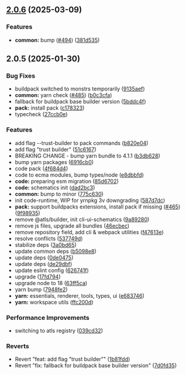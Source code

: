 ## [2.0.6](https://github.com/atls/raijin/compare/@atls/code-pack@2.0.5...@atls/code-pack@2.0.6) (2025-03-09)

### Features

- **common:** bump ([#494](https://github.com/atls/raijin/issues/494)) ([381d535](https://github.com/atls/raijin/commit/381d5357c2818e157330933edb9256936d251ca3))

## 2.0.5 (2025-01-30)

### Bug Fixes

- buildpack switched to monstrs temporarily ([9135aef](https://github.com/atls/raijin/commit/9135aef985951200b3b37df24cbf13a810a183f9))
- **common:** yarn check ([#485](https://github.com/atls/raijin/issues/485)) ([b0c3cfa](https://github.com/atls/raijin/commit/b0c3cfad8f559c55691ca733c7a3a7b3cd00c4d8))
- fallback for buildpack base builder version ([5bddc4f](https://github.com/atls/raijin/commit/5bddc4ff008ba157d52defc1d8577d5609e14a97))
- **pack:** install pack ([c178323](https://github.com/atls/raijin/commit/c17832351522748181b1c9dfc608d467473cc6cf))
- typecheck ([27ccb0e](https://github.com/atls/raijin/commit/27ccb0ef63898afd00b830952914e060b8dd5593))

### Features

- add flag --trust-builder to pack commands ([b820e04](https://github.com/atls/raijin/commit/b820e04ba038cae344d754645e4b0351efe01a17))
- add flag "trust builder" ([51c6167](https://github.com/atls/raijin/commit/51c6167311174652c110628629ac9bf29e9f33a5))
- BREAKING CHANGE - bump yarn bundle to 4.1.1 ([b3db628](https://github.com/atls/raijin/commit/b3db62837ed75cbbedaf3c13678ab58398bfe50f))
- bump yarn packages ([6916cb0](https://github.com/atls/raijin/commit/6916cb01c753afd6abd939d193959be6ef0a4b1e))
- code pack ([4f684d4](https://github.com/atls/raijin/commit/4f684d4a289b02bf9e4f31eaa137dd8789f24d8e))
- code to ecma modules, bump types/node ([e8dbbfd](https://github.com/atls/raijin/commit/e8dbbfd6891ef59fbd40cb978792f5f6b2642f11))
- **code:** preparing esm migration ([85d6702](https://github.com/atls/raijin/commit/85d6702f217df0e0e6e978a98599d1cb1a61f87c))
- **code:** schematics init ([dad2bc3](https://github.com/atls/raijin/commit/dad2bc308b07ed6275c3a74e21965d521ae07cf3))
- **common:** bump to minor ([775c630](https://github.com/atls/raijin/commit/775c630061f91970a65e34afabeea8d029e02176))
- init code-runtime, WIP for yrnpkg 3v downgrading ([587d7dc](https://github.com/atls/raijin/commit/587d7dc75c6b08c2a4b0a0b4bf380939de83a6c3))
- **pack:** support buildpacks extensions, install pack if missing ([#465](https://github.com/atls/raijin/issues/465)) ([9f98935](https://github.com/atls/raijin/commit/9f98935c46ed6d507ad962aaa39027103ae10c77))
- remove @atls/builder, init cli-ui-schematics ([9a89280](https://github.com/atls/raijin/commit/9a892802fc3571f5ca46da67dcd10dcdc016e476))
- remove js files, upgrade all bundles ([46ecbec](https://github.com/atls/raijin/commit/46ecbec27339babc3c0c894b29c544e6c554e7b2))
- remove repository field, add cli & webpack utilities ([f47613e](https://github.com/atls/raijin/commit/f47613e9784e9eea86ed98e712198b000ca5766d))
- resolve conflicts ([537749d](https://github.com/atls/raijin/commit/537749d68ead3ef942d325787de4ab77e7b2bfa4))
- stabilize deps ([3a0bd65](https://github.com/atls/raijin/commit/3a0bd65071d207c2cb22cfe05b664d37d5f7a4c9))
- update common deps ([b5098e8](https://github.com/atls/raijin/commit/b5098e843c0153a476c16ae8607ba2b598accb60))
- update deps ([0de0475](https://github.com/atls/raijin/commit/0de04751e64fc9e6d72879289b773f1fa1ec3526))
- update deps ([de29dbf](https://github.com/atls/raijin/commit/de29dbffcc0c1b9cf081825987e733352b1761a7))
- update eslint config ([626741f](https://github.com/atls/raijin/commit/626741f1896c709c83857818333dc15f28787036))
- upgrade ([17fd794](https://github.com/atls/raijin/commit/17fd794be8d7b17693fdb8ae50e6ec83891632d8))
- upgrade node to 18 ([63ff5ca](https://github.com/atls/raijin/commit/63ff5ca56a526a174e82ebdc215f44e55db7a4f0))
- yarn bump ([7948fe2](https://github.com/atls/raijin/commit/7948fe20493323c9af0f0b55cddd92d4cf9553bf))
- **yarn:** essentials, renderer, tools, types, ui ([e683746](https://github.com/atls/raijin/commit/e683746e203e1d8486c1f4d92d9d9d8f785f84ee))
- **yarn:** workspace utils ([ffc200d](https://github.com/atls/raijin/commit/ffc200d0f0cf6444fe9053a7f046a5d039f79177))

### Performance Improvements

- switching to atls registry ([039cd32](https://github.com/atls/raijin/commit/039cd32a8026c126c5fffc71bc4ac1f66e0d6f1f))

### Reverts

- Revert "feat: add flag "trust builder"" ([1b81fdd](https://github.com/atls/raijin/commit/1b81fdd5acfd0128ae737ecc98e336b59a24f0ee))
- Revert "fix: fallback for buildpack base builder version" ([7d0fd35](https://github.com/atls/raijin/commit/7d0fd35a5655654a3c1af05d7d0b230ccd135591))
